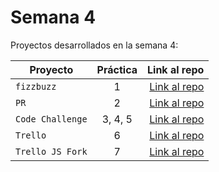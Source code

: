 # Semana 4 

Proyectos desarrollados en la semana 4:

| Proyecto | Práctica | Link al repo |
| ------------- |:-------------:| -----:|
|`fizzbuzz`|1|[Link al repo](https://github.com/Niko5199/fizzbuzz)|
|`PR`|2|[Link al repo](https://github.com/Niko5199/fizzbuzz)|
|`Code Challenge`|3, 4, 5|[Link al repo](https://github.com/Niko5199/VisualThinkingAPI)|
|`Trello`|6|[Link al repo](https://github.com/Niko5199/TrelloJS)|
|`Trello JS Fork`|7|[Link al repo](https://github.com/Niko5199/trello)|
